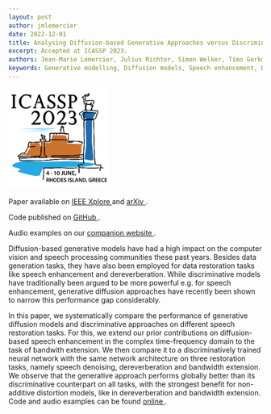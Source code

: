 ```yaml
---
layout: post
author: jmlemercier
date: 2022-12-01
title: Analysing Diffusion-based Generative Approaches versus Discriminative Approaches for Speech Restoration
excerpt: Accepted at ICASSP 2023.
authors: Jean-Marie Lemercier, Julius Richter, Simon Welker, Timo Gerkmann
keywords: Generative modelling, Diffusion models, Speech enhancement, Dereverberation, Bandwidth extension
---
```


<div class="post-image">
<img src="/assets/icassp2023/icassp2023.png" height="200px">
</div>

<div class="links">
<p>
Paper available on <a href="https://ieeexplore.ieee.org/document/10095258"> IEEE Xplore </a> and <a href="https://arxiv.org/abs/2211.02397"> arXiv </a>.
</p>
<p>
Code published on <a href="https://github.com/sp-uhh/sgmse/tree/icassp_2023"> GitHub </a>.
</p>
<p>
Audio examples on our <a href="https://www.inf.uni-hamburg.de/en/inst/ab/sp/publications/sgmse-multitask.html"> companion website </a>.
</p>
</div>

<div class="abstract">
<p>
Diffusion-based generative models have had a high impact on the computer vision and speech processing communities these past years. Besides data generation tasks, they have also been employed for data restoration tasks like speech enhancement and dereverberation. While discriminative models have traditionally been argued to be more powerful e.g. for speech enhancement, generative diffusion approaches have recently been shown to narrow this performance gap considerably.
</p>
<p>
In this paper, we systematically compare the performance of generative diffusion models and discriminative approaches on different speech restoration tasks. For this, we extend our prior contributions on diffusion-based speech enhancement in the complex time-frequency domain to the task of bandwith extension. We then compare it to a discriminatively trained neural network with the same network architecture on three restoration tasks, namely speech denoising, dereverberation and bandwidth extension. We observe that the generative approach performs globally better than its discriminative counterpart on all tasks, with the strongest benefit for non-additive distortion models, like in dereverberation and bandwidth extension. Code and audio examples can be found <a href="https://www.inf.uni-hamburg.de/en/inst/ab/sp/publications/sgmse-multitask.html"> online </a>.
</p>
</div>
